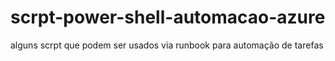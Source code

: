 # scrpt-power-shell-automacao-azure
alguns scrpt que podem ser usados via runbook para automação de tarefas
